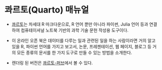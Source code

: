 # 콰르토(Quarto) 매뉴얼

- [콰르토](https://quarto.org)는 차세대 R 마크다운으로, R 언어 뿐만 아니라 파이썬, Julia 언어 등과 연결하여 컴퓨테이셔널 노트북 기반의 과학 기술 문헌 작성용 도구이다.

- 이 온라인 오픈 북은 데이터를 다루는 일과 관련된 일을 하는 사람이라면 거의 알고 있을 R, 파이썬 언어를 가지고 보고서, 논문, 프레젠테이션, 웹 페이지, 블로그 등 거의 모든 종류의 문서를 한 가지 도구로 만들 수 있는 방법을 소개한다.

- 렌더링 된 버전은 [콰르토-퍼브](https://rigel.quarto.pub/quarto_manual/)에서 볼 수 있다.

